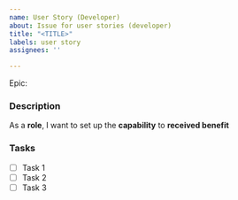 ```yaml
---
name: User Story (Developer)
about: Issue for user stories (developer)
title: "<TITLE>"
labels: user story
assignees: ''

---
```


Epic: 

### Description
As a **role**, I want to set up the **capability** to **received benefit**

### Tasks
- [ ] Task 1
- [ ] Task 2
- [ ] Task 3
